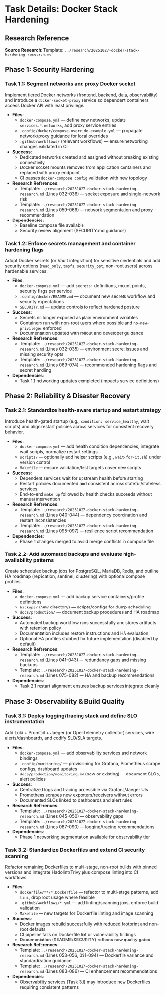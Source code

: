 <!-- markdownlint-disable-file -->

# Task Details: Docker Stack Hardening

## Research Reference

**Source Research**: Template: `../research/20251027-docker-stack-hardening-research.md`

## Phase 1: Security Hardening

### Task 1.1: Segment networks and proxy Docker socket

Implement tiered Docker networks (frontend, backend, data, observability) and introduce a `docker-socket-proxy` service so dependent containers access Docker API with least privilege.

- **Files**:
  - `docker-compose.yml` — define new networks, update `services.*.networks`, add proxy service entries
  - `.config/docker/compose.override.example.yml` — propagate network/proxy guidance for local overrides
  - `.github/workflows/` (relevant workflows) — ensure networking changes validated in CI
- **Success**:
  - Dedicated networks created and assigned without breaking existing connectivity
  - Docker socket mounts removed from application containers and replaced with proxy endpoint
  - CI passes `docker-compose config` validation with new topology
- **Research References**:
  - Template: `../research/20251027-docker-stack-hardening-research.md` (Lines 032-036) — socket exposure and single-network risk
  - Template: `../research/20251027-docker-stack-hardening-research.md` (Lines 059-066) — network segmentation and proxy recommendation
- **Dependencies**:
  - Baseline compose file available
  - Security review alignment (SECURITY.md guidance)

### Task 1.2: Enforce secrets management and container hardening flags

Adopt Docker secrets (or Vault integration) for sensitive credentials and add security options (`read_only`, `tmpfs`, `security_opt`, non-root users) across hardenable services.

- **Files**:
  - `docker-compose.yml` — add `secrets:` definitions, mount points, security flags per service
  - `.config/docker/README.md` — document new secrets workflow and security expectations
  - `SECURITY.md` — update controls to reflect hardened posture
- **Success**:
  - Secrets no longer exposed as plain environment variables
  - Containers run with non-root users where possible and `no-new-privileges` enforced
  - Documentation updated with rollout and developer guidance
- **Research References**:
  - Template: `../research/20251027-docker-stack-hardening-research.md` (Lines 032-035) — environment secret issues and missing security opts
  - Template: `../research/20251027-docker-stack-hardening-research.md` (Lines 069-074) — recommended hardening flags and secret handling
- **Dependencies**:
  - Task 1.1 networking updates completed (impacts service definitions)

## Phase 2: Reliability & Disaster Recovery

### Task 2.1: Standardize health-aware startup and restart strategy

Introduce health-gated startup (e.g., `condition: service_healthy`, wait scripts) and align restart policies across services for consistent recovery behavior.

- **Files**:
  - `docker-compose.yml` — add health condition dependencies, integrate wait scripts, normalize restart settings
  - `scripts/` — optionally add helper scripts (e.g., `wait-for-it.sh`) under version control
  - `Makefile` — ensure validation/test targets cover new scripts
- **Success**:
  - Dependent services wait for upstream health before starting
  - Restart policies documented and consistent across stateful/stateless services
  - End-to-end `make up` followed by health checks succeeds without manual intervention
- **Research References**:
  - Template: `../research/20251027-docker-stack-hardening-research.md` (Lines 040-044) — dependency coordination and restart inconsistencies
  - Template: `../research/20251027-docker-stack-hardening-research.md` (Lines 095-097) — resilience script recommendation
- **Dependencies**:
  - Phase 1 changes merged to avoid merge conflicts in compose file

### Task 2.2: Add automated backups and evaluate high-availability patterns

Create scheduled backup jobs for PostgreSQL, MariaDB, Redis, and outline HA roadmap (replication, sentinel, clustering) with optional compose profiles.

- **Files**:
  - `docker-compose.yml` — add backup service containers/profile definitions
  - `backups/` (new directory) — scripts/configs for dump scheduling
  - `docs/production/` — document backup procedures and HA roadmap
- **Success**:
  - Automated backup workflow runs successfully and stores artifacts with retention policy
  - Documentation includes restore instructions and HA evaluation
  - Optional HA profiles stubbed for future implementation (disabled by default)
- **Research References**:
  - Template: `../research/20251027-docker-stack-hardening-research.md` (Lines 041-043) — redundancy gaps and missing backups
  - Template: `../research/20251027-docker-stack-hardening-research.md` (Lines 075-082) — HA and backup recommendations
- **Dependencies**:
  - Task 2.1 restart alignment ensures backup services integrate cleanly

## Phase 3: Observability & Build Quality

### Task 3.1: Deploy logging/tracing stack and define SLO instrumentation

Add Loki + Promtail + Jaeger (or OpenTelemetry collector) services, wire alerts/dashboards, and codify SLO/SLA targets.

- **Files**:
  - `docker-compose.yml` — add observability services and network bindings
  - `.config/monitoring/` — provisioning for Grafana, Prometheus scrape configs, dashboard updates
  - `docs/production/monitoring.md` (new or existing) — document SLOs, alert policies
- **Success**:
  - Centralized logs and tracing accessible via Grafana/Jaeger UIs
  - Prometheus scrapes new exporters/receivers without errors
  - Documented SLOs linked to dashboards and alert rules
- **Research References**:
  - Template: `../research/20251027-docker-stack-hardening-research.md` (Lines 045-050) — observability gaps
  - Template: `../research/20251027-docker-stack-hardening-research.md` (Lines 087-090) — logging/tracing recommendations
- **Dependencies**:
  - Phase 1 networking segmentation available for observability tier

### Task 3.2: Standardize Dockerfiles and extend CI security scanning

Refactor remaining Dockerfiles to multi-stage, non-root builds with pinned versions and integrate Hadolint/Trivy plus compose linting into CI workflows.

- **Files**:
  - `dockerfile/**/*.Dockerfile` — refactor to multi-stage patterns, add `tini`, drop root usage where feasible
  - `.github/workflows/*.yml` — add linting/scanning jobs, enforce build validation
  - `Makefile` — new targets for Dockerfile linting and image scanning
- **Success**:
  - Docker images rebuild successfully with reduced footprint and non-root defaults
  - CI pipeline fails on Dockerfile lint or vulnerability findings
  - Documentation (README/SECURITY) reflects new quality gates
- **Research References**:
  - Template: `../research/20251027-docker-stack-hardening-research.md` (Lines 053-056, 091-094) — Dockerfile variance and standardization guidance
  - Template: `../research/20251027-docker-stack-hardening-research.md` (Lines 083-086) — CI enhancement recommendations
- **Dependencies**:
  - Observability services (Task 3.1) may introduce new Dockerfiles requiring consistent patterns
